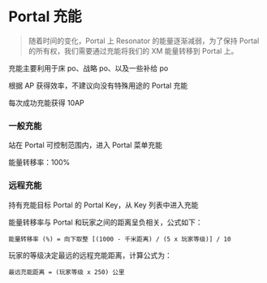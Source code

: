 # Portal 充能

> 随着时间的变化，Portal 上 Resonator 的能量逐渐减弱，为了保持 Portal 的所有权，我们需要通过充能将我们的 XM 能量转移到 Portal 上。

充能主要利用于床 po、战略 po、以及一些补给 po

根据 AP 获得效率，不建议向没有特殊用途的 Portal 充能

每次成功充能获得 10AP

### 一般充能

站在 Portal 可控制范围内，进入 Portal 菜单充能

能量转移率：100%


### 远程充能

持有充能目标 Portal 的 Portal Key，从 Key 列表中进入充能

能量转移率与 Portal 和玩家之间的距离呈负相关，公式如下：

`能量转移率 (%) = 向下取整 [(1000 - 千米距离) / (5 x 玩家等级)] / 10`

玩家的等级决定最远的远程充能距离，计算公式为：

`最远充能距离 = (玩家等级 x 250) 公里`